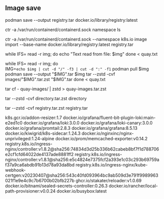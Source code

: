 ## Image save


podman save --output registry.tar docker.io/library/registry:latest 

ctr -a /var/run/containerd/containerd.sock namespace ls

ctr -a /var/run/containerd/containerd.sock --namespace k8s.io image import --base-name docker.io/library/registry:latest registry.tar


while IFS= read -r img; do
    echo "Text read from file: $img"
done < quay.txt

while IFS= read -r img; do  
  IMG=`echo $img | cut -d "/" -f3 | cut -d ":" -f1`
  podman pull $img
  podman save --output "$IMG".tar $img
  tar --zstd -cvf images/"$IMG".tar.zst "$IMG".tar
done < quay.txt

tar cf - quay-images/ | zstd > quay-images.tar.zst

tar --zstd -cvf directory.tar.zst directory

tar --zstd -cvf registry.tar.zst registry.tar

k8s.gcr.io/addon-resizer:1.7
docker.io/grafana/fluent-bit-plugin-loki:main-e2ed1c0
docker.io/grafana/loki:3.0.0
docker.io/grafana/loki-canary:3.0.0
docker.io/grafana/promtail:2.8.3
docker.io/grafana/grafana:8.5.13
docker.io/kiwigrid/k8s-sidecar:1.24.3
docker.io/nginxinc/nginx-unprivileged:1.24-alpine
docker.io/prom/memcached-exporter:v0.14.2
registry.k8s.io/ingress-nginx/controller:v1.8.2@sha256:74834d3d25b336b62cabeb8bf7f1d788706e2cf1cfd64022de4137ade8881ff2
registry.k8s.io/ingress-nginx/controller:v1.8.1@sha256:e5c4824e7375fcf2a393e1c03c293b69759af37a9ca6abdb91b13d78a93da8bd
registry.k8s.io/ingress-nginx/kube-webhook-certgen:v20230407@sha256:543c40fd093964bc9ab509d3e791f9989963021f1e9e4c9c7b6700b02bfb227b
ghcr.io/stakater/reloader:v1.0.69
docker.io/bitnami/sealed-secrets-controller:0.26.3
docker.io/rancher/local-path-provisioner:v0.0.24
docker.io/busybox:latest
